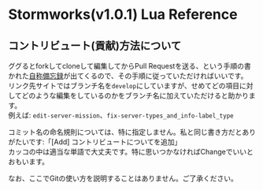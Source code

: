 # Stormworks(v1.0.1) Lua Reference

## コントリビュート(貢献)方法について

ググるとforkしてcloneして編集してからPull Requestを送る、という手順の書かれた[自称備忘録](http://lilylila.hatenablog.com/entry/2018/06/22/071932)が出てくるので、その手順に従っていただければいいです。  
リンク先サイトではブランチ名を`develop`にしていますが、せめてどの項目に対してどのような編集をしているのかをブランチ名に加えていただけると助かります。  
例えば: `edit-server-mission`、`fix-server-types_and_info-label_type`

コミット名の命名規則については、特に指定しません。私と同じ書き方だとありがたいです:「[Add] コントリビュートについてを追加」  
カッコの中は適当な単語で大丈夫です。特に思いつかなければChangeでいいとおもいます。

なお、ここでGitの使い方を説明することはありません。ご了承ください。
